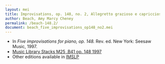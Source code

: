 ```yaml
---
layout: mei
title: Improvisations, op. 148, no. 2, Allegretto grazioso e capriccioso 
author: Beach, Amy Marcy Cheney
permalink: /beach-148.2/
document: beach_five_improvisations_op148_no2.mei  
---
```


- In *Five improvisations for piano, op. 148.* Rev. ed. New York: Seesaw Music, 1997.
- <a href="https://tufts-primo.hosted.exlibrisgroup.com/permalink/f/bnf7qa/01TUN_ALMA21103597280003851" target="_blank">Music Library Stacks M25 .B41 op. 148 1997</a>
- Other editions available in <a href="https://imslp.org/wiki/5_Improvisations%2C_Op.148_(Beach%2C_Amy_Marcy)" target="_blank">IMSLP</a>
